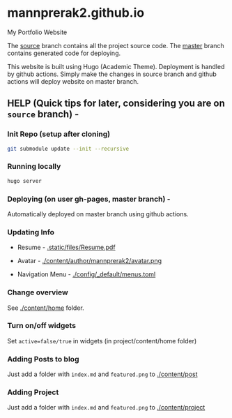 # mannprerak2.github.io

My Portfolio Website

The [source](https://github.com/mannprerak2/mannprerak2.github.io/tree/source) branch contains all the project source code.
The [master](https://github.com/mannprerak2/mannprerak2.github.io/tree/master) branch contains generated code for deploying.

This website is built using Hugo (Academic Theme). Deployment is handled by github actions.
Simply make the changes in source branch and github actions will deploy website on master branch.

## HELP (Quick tips for later, considering you are on `source` branch) -

### Init Repo (setup after cloning)
```bash
git submodule update --init --recursive
```

### Running locally
```bash
hugo server
```

### Deploying (on user gh-pages, master branch) -
Automatically deployed on master branch using github actions.

### Updating Info
- Resume - [.static/files/Resume.pdf](./static/files/Resume.pdf)

- Avatar - [./content/author/mannprerak2/avatar.png](./content/author/mannprerak2/avatar.png)

- Navigation Menu - [./config/_default/menus.toml](./config/_default/menus.toml)

### Change overview
See [./content/home](./content/home) folder.
### Turn on/off widgets
Set `active=false/true` in widgets (in project/content/home folder)

### Adding Posts to blog
Just add a folder with `index.md` and `featured.png` to [./content/post](./content/post)

### Adding Project
Just add a folder with `index.md` and `featured.png` to [./content/project](./content/project)
